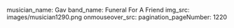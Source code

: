 musician_name: Gav
band_name: Funeral For A Friend
img_src: images/musician1290.png
onmouseover_src: 
pagination_pageNumber: 1220